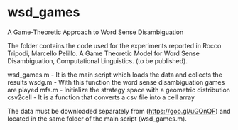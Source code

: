 # wsd_games
A Game-Theoretic Approach to Word Sense Disambiguation

The folder contains the code used for the experiments reported in Rocco Tripodi, Marcello Pelillo. A Game Theoretic Model for Word Sense Disambiguation, Computational Linguistics. (to be published).

wsd_games.m - It is the main script which loads the data and collects the results
wsdg.m - With this function the word sense disambiguation games are played
mfs.m - Initialize the strategy space with a geometric distribution
csv2cell - It is a function that converts a csv file into a cell array

The data must be downloaded separately from (https://goo.gl/uGQnQF) and located in the same folder of the main script (wsd_games.m).
